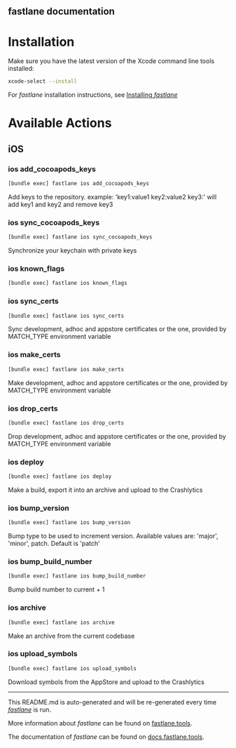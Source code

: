fastlane documentation
----

# Installation

Make sure you have the latest version of the Xcode command line tools installed:

```sh
xcode-select --install
```

For _fastlane_ installation instructions, see [Installing _fastlane_](https://docs.fastlane.tools/#installing-fastlane)

# Available Actions

## iOS

### ios add_cocoapods_keys

```sh
[bundle exec] fastlane ios add_cocoapods_keys
```

Add keys to the repository. example: 'key1:value1 key2:value2 key3:' will add key1 and key2 and remove key3

### ios sync_cocoapods_keys

```sh
[bundle exec] fastlane ios sync_cocoapods_keys
```

Synchronize your keychain with private keys

### ios known_flags

```sh
[bundle exec] fastlane ios known_flags
```



### ios sync_certs

```sh
[bundle exec] fastlane ios sync_certs
```

Sync development, adhoc and appstore certificates or the one, provided by MATCH_TYPE environment variable

### ios make_certs

```sh
[bundle exec] fastlane ios make_certs
```

Make development, adhoc and appstore certificates or the one, provided by MATCH_TYPE environment variable

### ios drop_certs

```sh
[bundle exec] fastlane ios drop_certs
```

Drop development, adhoc and appstore certificates or the one, provided by MATCH_TYPE environment variable

### ios deploy

```sh
[bundle exec] fastlane ios deploy
```

Make a build, export it into an archive and upload to the Crashlytics

### ios bump_version

```sh
[bundle exec] fastlane ios bump_version
```

Bump type to be used to increment version. Available values are: 'major', 'minor', patch. Default is 'patch'

### ios bump_build_number

```sh
[bundle exec] fastlane ios bump_build_number
```

Bump build number to current + 1

### ios archive

```sh
[bundle exec] fastlane ios archive
```

Make an archive from the current codebase

### ios upload_symbols

```sh
[bundle exec] fastlane ios upload_symbols
```

Download symbols from the AppStore and upload to the Crashlytics

----

This README.md is auto-generated and will be re-generated every time [_fastlane_](https://fastlane.tools) is run.

More information about _fastlane_ can be found on [fastlane.tools](https://fastlane.tools).

The documentation of _fastlane_ can be found on [docs.fastlane.tools](https://docs.fastlane.tools).
